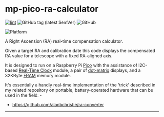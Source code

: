 # mp-pico-ra-calculator

[![lint](https://github.com/alanbchristie/mp-pico-ra-calculator/actions/workflows/lint.yaml/badge.svg)](https://github.com/alanbchristie/mp-pico-ra-calculator/actions/workflows/lint.yaml)
![GitHub tag (latest SemVer)](https://img.shields.io/github/v/tag/alanbchristie/mp-pico-ra-calculator)
![GitHub](https://img.shields.io/github/license/alanbchristie/mp-pico-ra-calculator)

![Platform](https://img.shields.io/badge/platform-micropython-lightgrey)

A Right Ascension (RA) real-time compensation calculator.

Given a target RA and calibration date this code displays the compensated
RA value for a telescope with a fixed RA-aligned axis.

It is designed to run on a Raspberry Pi [Pico] with the assistance of I2C-based
[Real-Time Clock] module, a pair of [dot-matrix] displays, and a 32KByte [FRAM]
memory module.

It's essentially a handly real-time implementation of the 'trick' described in
my related repository on portable, battery-operated hardware that can be used
in the field: -

- https://github.com/alanbchristie/ra-converter

---

[dot-matrix]: https://shop.pimoroni.com/products/led-dot-matrix-breakout?variant=32274405621843
[fram]: https://shop.pimoroni.com/products/adafruit-i2c-non-volatile-fram-breakout-256kbit-32kbyte
[pico]: https://shop.pimoroni.com/products/raspberry-pi-pico?variant=32402092294227
[real-time clock]: https://shop.pimoroni.com/products/rv3028-real-time-clock-rtc-breakout
